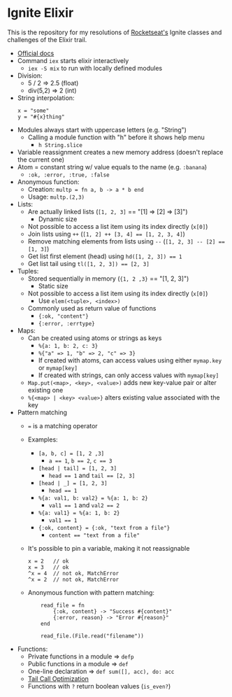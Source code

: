 # Ignite Elixir

This is the repository for my resolutions of [Rocketseat's](https://rocketseat.com.br/) Ignite classes and challenges of the Elixir trail.  

- [Official docs](https://hexdocs.pm/elixir)
- Command `iex` starts elixir interactively
    - `iex -S mix` to run with locally defined modules
- Division:
    - 5 / 2 => 2.5 (float)
    - div(5,2) => 2 (int)
- String interpolation:
    ```
    x = "some"
    y = "#{x}thing"
    ```
- Modules always start with uppercase letters (e.g. "String")
    - Calling a module function with "h" before it shows help menu
        - `h String.slice`
- Variable reassignment creates a new memory address (doesn't replace the current one)
- Atom = constant string w/ value equals to the name (e.g. `:banana`)
    - `:ok, :error, :true, :false`
- Anonymous function:
    - Creation: `multp = fn a, b -> a * b end`
    - Usage: `multp.(2,3)`
- Lists:
    - Are actually linked lists (`[1, 2, 3]` == "[1] => [2] => [3]")
        - Dynamic size
    - Not possible to access a list item using its index directly (`x[0]`)
    - Join lists using `++` (`[1, 2] ++ [3, 4] == [1, 2, 3, 4]`)
    - Remove matching elements from lists using `--` (`[1, 2, 3] -- [2] == [1, 3]`)
    - Get list first element (head) using `hd([1, 2, 3]) == 1`
    - Get list tail using `tl([1, 2, 3]) == [2, 3]`
- Tuples:
    - Stored sequentially in memory (`{1, 2 ,3}` == "[1, 2, 3]")
        - Static size
    - Not possible to access a list item using its index directly (`x[0]`)
        - Use `elem(<tuple>, <index>)`
    - Commonly used as return value of functions
        - `{:ok, "content"}`
        - `{:error, :errtype}`
- Maps:
    - Can be created using atoms or strings as keys
        - `%{a: 1, b: 2, c: 3}`
        - `%{"a" => 1, "b" => 2, "c" => 3}`
        - If created with atoms, can access values using either `mymap.key` or `mymap[key]`
        - If created with strings, can only access values with `mymap[key]`
    - `Map.put(<map>, <key>, <value>)` adds new key-value pair or alter existing one
    - `%{<map> | <key> <value>}` alters existing value associated with the key
- Pattern matching
    - `=` is a matching operator
    - Examples:
        - `[a, b, c] = [1, 2 ,3]`
            - `a == 1`, `b == 2`, `c == 3`
        - `[head | tail] = [1, 2, 3]`
            - `head == 1` and `tail == [2, 3]`
        - `[head | _] = [1, 2, 3]`
            - `head == 1`
        - `%{a: val1, b: val2} = %{a: 1, b: 2}`
            - `val1 == 1` and `val2 == 2`
        - `%{a: val1} = %{a: 1, b: 2}`
            - `val1 == 1`
        - `{:ok, content} = {:ok, "text from a file"}`
            - `content == "text from a file"`
    - It's possible to pin a variable, making it not reassignable
        ```
        x = 2   // ok
        x = 3   // ok
        ^x = 4  // not ok, MatchError
        ^x = 2  // not ok, MatchError
        ```

    - Anonymous function with pattern matching:
        ```
            read_file = fn
                {:ok, content} -> "Success #{content}"
                {:error, reason} -> "Error #{reason}"
            end
            
            read_file.(File.read("filename"))
        ```
- Functions:
    - Private functions in a module => `defp`
    - Public functions in a module => `def`
    - One-line declaration => `def sum([], acc), do: acc`
    - [Tail Call Optimization](https://efficient-sloth-d85.notion.site/Recursividade-e-Tail-Call-Optimization-79f2a8103b174d6db58d8bea19546c0d)
    - Functions with `?` return boolean values (`is_even?`)